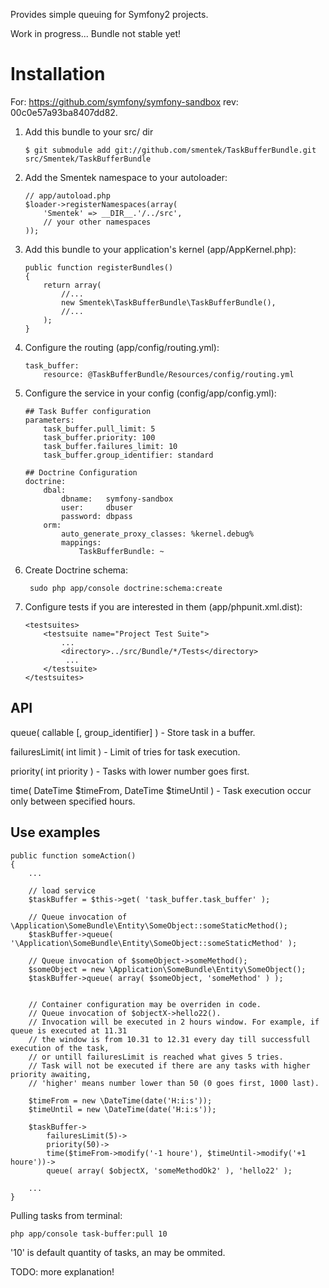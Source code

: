 Provides simple queuing for Symfony2 projects.

Work in progress... Bundle not stable yet!

Installation
============

For: https://github.com/symfony/symfony-sandbox rev: 00c0e57a93ba8407dd82. 

  1. Add this bundle to your src/ dir

         $ git submodule add git://github.com/smentek/TaskBufferBundle.git src/Smentek/TaskBufferBundle

  2. Add the Smentek namespace to your autoloader:

         // app/autoload.php
         $loader->registerNamespaces(array(
             'Smentek' => __DIR__.'/../src',
             // your other namespaces
         ));

  3. Add this bundle to your application's kernel (app/AppKernel.php):

         public function registerBundles()
         {
             return array(
                 //...
                 new Smentek\TaskBufferBundle\TaskBufferBundle(),
                 //...
             );
         }

  3. Configure the routing (app/config/routing.yml):
        
         task_buffer:
             resource: @TaskBufferBundle/Resources/config/routing.yml

  4. Configure the service in your config (config/app/config.yml):

         ## Task Buffer configuration
         parameters:
             task_buffer.pull_limit: 5
             task_buffer.priority: 100
             task_buffer.failures_limit: 10
             task_buffer.group_identifier: standard    

         ## Doctrine Configuration
         doctrine:
             dbal:
                 dbname:   symfony-sandbox
                 user:     dbuser
                 password: dbpass
             orm:
                 auto_generate_proxy_classes: %kernel.debug%
                 mappings:
                     TaskBufferBundle: ~                     

  5. Create Doctrine schema:
   
          sudo php app/console doctrine:schema:create
          
  6. Configure tests if you are interested in them (app/phpunit.xml.dist):

         <testsuites>
             <testsuite name="Project Test Suite">
                 ...
                 <directory>../src/Bundle/*/Tests</directory>
                  ...
             </testsuite>
         </testsuites>


API
----------

queue( callable [, group_identifier] ) - Store task in a buffer.
	
failuresLimit( int limit ) - Limit of tries for task execution.
	
priority( int priority ) - Tasks with lower number goes first.
     
time( DateTime $timeFrom, DateTime $timeUntil ) - Task execution occur only between specified hours.


Use examples
----------


    public function someAction()
    {
        ...

        // load service
        $taskBuffer = $this->get( 'task_buffer.task_buffer' );
    	
        // Queue invocation of \Application\SomeBundle\Entity\SomeObject::someStaticMethod();
        $taskBuffer->queue( '\Application\SomeBundle\Entity\SomeObject::someStaticMethod' );

        // Queue invocation of $someObject->someMethod();
        $someObject = new \Application\SomeBundle\Entity\SomeObject();
        $taskBuffer->queue( array( $someObject, 'someMethod' ) );


        // Container configuration may be overriden in code.
 		// Queue invocation of $objectX->hello22().
 		// Invocation will be executed in 2 hours window. For example, if queue is executed at 11.31 
 		// the window is from 10.31 to 12.31 every day till successfull execution of the task,
 		// or untill failuresLimit is reached what gives 5 tries. 
		// Task will not be executed if there are any tasks with higher priority awaiting, 
		// 'higher' means number lower than 50 (0 goes first, 1000 last).  

 		$timeFrom = new \DateTime(date('H:i:s'));
        $timeUntil = new \DateTime(date('H:i:s'));

        $taskBuffer->
            failuresLimit(5)->
            priority(50)->
            time($timeFrom->modify('-1 houre'), $timeUntil->modify('+1 houre'))->
            queue( array( $objectX, 'someMethodOk2' ), 'hello22' );

        ...
    }

Pulling tasks from terminal:

    php app/console task-buffer:pull 10

'10' is default quantity of tasks, an may be ommited.    

TODO: more explanation!    
